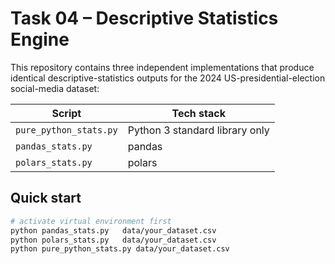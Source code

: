 # Task 04 – Descriptive Statistics Engine

This repository contains three independent implementations that produce identical descriptive-statistics outputs for the 2024 US-presidential-election social-media dataset:

| Script | Tech stack |
|--------|------------|
| `pure_python_stats.py` | Python 3 standard library only |
| `pandas_stats.py` | pandas |
| `polars_stats.py` | polars |

## Quick start
```bash
# activate virtual environment first
python pandas_stats.py   data/your_dataset.csv
python polars_stats.py   data/your_dataset.csv
python pure_python_stats.py data/your_dataset.csv
